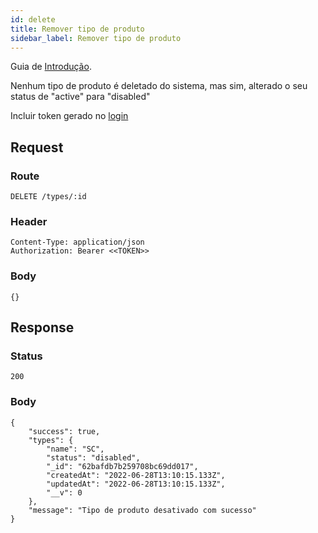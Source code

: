 ```yaml
---
id: delete
title: Remover tipo de produto
sidebar_label: Remover tipo de produto
---
```


Guia de [Introdução](introduction.md).

Nenhum tipo de produto é deletado do sistema, mas sim, alterado o seu status de "active" para "disabled"

Incluir token gerado no [login](authentication)

## Request

### Route

    DELETE /types/:id

### Header

    Content-Type: application/json
    Authorization: Bearer <<TOKEN>>

### Body

    {}

## Response

### Status

    200

### Body

    {
        "success": true,
        "types": {
            "name": "SC",
            "status": "disabled",
            "_id": "62bafdb7b259708bc69dd017",
            "createdAt": "2022-06-28T13:10:15.133Z",
            "updatedAt": "2022-06-28T13:10:15.133Z",
            "__v": 0
        },
        "message": "Tipo de produto desativado com sucesso"
    }
